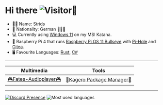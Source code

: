 # Hi there ![Visitor](https://komarev.com/ghpvc/?username=Stridsvagn69420&color=blueviolet&style=flat&label=Visitor)👋
- 👨‍💻 Name: Strids
- 🚩 Nationality: German 🖤💖💛
- 💻 Currently using [Windows 11](https://www.youtube.com/clip/UgkxC-54RNRkmwL40zHN8q-7Rf_kTlaIaMu4) on my MSI Katana.
- 📱 Raspberry Pi 4 that runs [Raspberry Pi OS 11 Bullseye](https://www.raspberrypi.com/news/raspberry-pi-os-debian-bullseye/) with [Pi-Hole](https://github.com/pi-hole/pi-hole) and [Gitea](https://github.com/go-gitea/gitea).
- 🖥 Favourite Languages: [Rust](https://youtu.be/5C_HPTJg5ek), [C#](https://youtu.be/ravLFzIguCM)

<hr>

| Multimedia                                                                                 | Tools                                                                                                |
| ------------------------------------------------------------------------------------------ | ---------------------------------------------------------------------------------------------------- |
| [🎮Fates-Audioplayer🎮](https://github.com/stars/Stridsvagn69420/lists/fates-audioplayer) | [🏮Kagero Package Manager🏮](https://github.com/stars/Stridsvagn69420/lists/kagero-package-manager) |

<hr>

[![Discord Presence](https://lanyard.cnrad.dev/api/490862024608317440)](https://discord.com/users/490862024608317440)
![Most used languages](https://github-readme-stats.vercel.app/api/top-langs/?username=Stridsvagn69420&layout=compact&count_private=true&hide_title=true&langs_count=12&theme=github_dark&hide=cmake,makefile,html,php)
